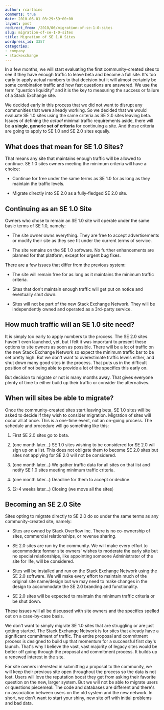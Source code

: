 ```yaml
---
author: rcartaino
comments: true
date: 2010-06-01 03:29:59+00:00
layout: post
redirect_from: /2010/06/migration-of-se-1-0-sites
slug: migration-of-se-1-0-sites
title: Migration of SE 1.0 Sites
wordpress_id: 3357
categories:
- company
- stackexchange
---
```


In a few months, we will start evaluating the first community-created sites to see if they have enough traffic to leave beta and become a full site. It's too early to apply actual numbers to that decision but it will almost certainly be some combination traffic and how fast questions are answered. We use the term "question liquidity" and it is the key to measuring the success or failure of a Stack Exchange site.

We decided early in this process that we did not want to disrupt any communities that were already working. So we decided that we would evaluate SE 1.0 sites using the same criteria as SE 2.0 sites leaving beta. Issues of defining the _actual_ minimal traffic requirements aside, there will be **a single, generic set of criteria** for continuing a site. And those criteria are going to apply to SE 1.0 and SE 2.0 sites equally.


## What does that mean for SE 1.0 Sites?


That means any site that maintains enough traffic will be allowed to continue. SE 1.0 sites owners meeting the minimum criteria will have a choice:



	
  * Continue for free under the same terms as SE 1.0 for as long as they maintain the traffic levels.

	
  * Migrate directly into SE 2.0 as a fully-fledged SE 2.0 site.




## Continuing as an SE 1.0 Site


Owners who chose to remain an SE 1.0 site will operate under the same basic terms of SE 1.0, namely:



	
  * The site owner owns everything. They are free to accept advertisements or modify their site as they see fit under the current terms of service.

	
  * The site remains on the SE 1.0 software. No further enhancements are planned for that platform, except for urgent bug fixes.


There are a few issues that differ from the previous system:

	
  * The site will remain free for as long as it maintains the minimum traffic criteria.

	
  * Sites that don't maintain enough traffic will get put on notice and eventually shut down.

	
  * Sites will not be part of the new Stack Exchange Network. They will be independently owned and operated as a 3rd-party service.




## How much traffic will an SE 1.0 site need?


It is simply too early to apply numbers to the process. The SE 2.0 sites haven't even launched, yet, but I felt it was important to present these options to site owners as soon as possible. There will be a lot of traffic on the new Stack Exchange Network so expect the minimum traffic bar to be set pretty high. But we don't want to overestimate traffic levels either, and shut down many good sites in the process. That puts us in the difficult position of not being able to provide a lot of the specifics this early on.

But decision to migrate or not is many months away. That gives everyone plenty of time to either build up their traffic or consider the alternatives.


## When will sites be able to migrate?


Once the community-created sites start leaving beta, SE 1.0 sites will be asked to decide if they wish to consider migration. Migration of sites will occur all at once. This is a one-time event, not an on-going process. The schedule and procedure will go something like this:



	
  1. First SE 2.0 sites go to beta.

	
  2. (one month later...) SE 1.0 sites wishing to be considered for SE 2.0 will sign up on a list. This does not obligate them to become SE 2.0 sites but sites not applying for SE 2.0 will not be considered.

	
  3. (one month later...) We gather traffic data for all sites on that list and notify SE 1.0 sites meeting minimum traffic criteria.

	
  4. (one month later...) Deadline for them to accept or decline.

	
  5. (2-4 weeks later...) Closing (we move all the sites)




## Becoming an SE 2.0 Site


Sites opting to migrate directly to SE 2.0 do so under the same terms as any community-created site, namely:



	
  * Sites are owned by Stack Overflow Inc. There is no co-ownership of sites, commercial relationships, or revenue sharing.

	
  * SE 2.0 sites are run by the community. We will make every effort to accommodate former site owners' wishes to moderate the early site but no special relationships, like appointing someone Administrator of the site for life, will be considered.

	
  * Sites will be installed and run on the Stack Exchange Network using the SE 2.0 software. We will make every effort to maintain much of the original site name/design but we may need to make changes in the design to accommodate the SE 2.0 branding and functionality.

	
  * SE 2.0 sites will be expected to maintain the minimum traffic criteria or be shut down.


These issues will all be discussed with site owners and the specifics spelled out on a case-by-case basis.

We don't want to simply migrate SE 1.0 sites that are struggling or are just getting started. The Stack Exchange Network is for sites that already have a significant commitment of traffic. The entire proposal and commitment process is designed to build up that momentum for a successful first day's launch. That's why I believe the vast, vast majority of legacy sites would be better off going through the proposal and commitment process. It builds up a renewed interest in the site.

For site owners interested in submitting a proposal to the community, we will keep their previous site open throughout the process so the data is not lost. Users will love the reputation boost they get from asking their favorite question on the new, larger system. But we will not be able to migrate users or questions piecemeal. The code and databases are different and there's no association between users on the old system and the new network. In short, we don't want to start your shiny, new site off with initial problems and bad data.

